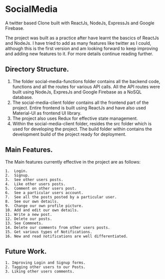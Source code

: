 # SocialMedia
A twitter based Clone built with ReactJs, NodeJs, ExpressJs and Google Firebase.

The project was built as a practice after have learnt the bascics of ReactJs and NodeJs. I have tried to add as many features like twitter as I could, although this is the first
version and am looking forward to keep improving and adding new features to it. For more details continue reading further.

## Directory Structure.

  1.  The folder social-media-functions folder contains all the backend code, functions and all the routes for various API calls. All the API routes were built using NodeJs, ExpresJs and 
      Google Firebase as a NoSQL database.
  2.  The social-media-client folder contains all the frontend part of the project. Entire frontend is built using ReactJs and have also used Material-UI as frontend UI library.
  3.  The project also uses Redux for effective state management.
  4.  Within the social-media-client folder, resides the src folder which is used for developing the project. The build folder within contains the development build of the project
      ready for deployment.
      
## Main Features.

  The Main features currently effective in the project are as follows:
  
    1.  Login.
    2.  Signup.
    3.  See other users posts.
    4.  Like other users posts.
    5.  Comment on other users post.
    6.  See a particular users account.
    7.  See all the posts posted by a particular user.
    8.  See our own details.
    9.  Change our own profile picture.
    10. Add and edit our own details.
    11. Write a new post.
    12. Delete our posts.
    13. See Commnets.
    14. Delete our comments from other users posts.
    15. Get various types of Notifications.
    16. New and read notifications are well differentiated.
    
## Future Work.

    1. Improving Login and Signup forms.
    2. Tagging other users to our Posts.
    3. Liking other users comments.
    

